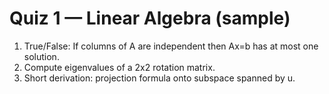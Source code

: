 # Quiz 1 — Linear Algebra (sample)

1. True/False: If columns of A are independent then Ax=b has at most one solution.
2. Compute eigenvalues of a 2x2 rotation matrix.
3. Short derivation: projection formula onto subspace spanned by u.

